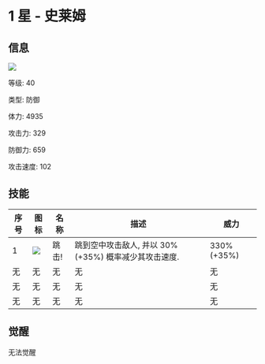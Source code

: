 # 1 星 - 史莱姆

## 信息

![](https://static.wikia.nocookie.net/summoners-war-sky-arena/images/7/77/Slime_%28Fire%29_Icon.png/revision/latest?cb=20170509104944)

等级: 40

类型: 防御

体力: 4935

攻击力: 329

防御力: 659

攻击速度: 102

## 技能

| 序号 | 图标                                                         | 名称  | 描述                                                  | 威力        |
| ---- | ------------------------------------------------------------ | ----- | ----------------------------------------------------- | ----------- |
| 1    | ![](https://static.wikia.nocookie.net/summoners-war-sky-arena/images/8/89/Jump_Slam_%28Fire%29.png/revision/latest?cb=20141007034533) | 跳击! | 跳到空中攻击敌人, 并以 30% (+35%) 概率减少其攻击速度. | 330% (+35%) |
| 无   | 无                                                           | 无    | 无                                                    | 无          |
| 无   | 无                                                           | 无    | 无                                                    | 无          |
| 无   | 无                                                           | 无    | 无                                                    | 无          |

## 觉醒

无法觉醒